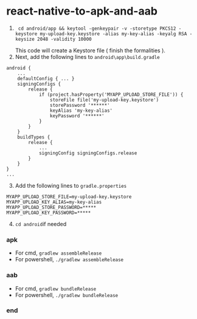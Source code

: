 # react-native-to-apk-and-aab

 1. ```
     cd android/app && keytool -genkeypair -v -storetype PKCS12 -keystore my-upload-key.keystore -alias my-key-alias -keyalg RSA -keysize 2048 -validity 10000
     ``` 
     This code will create a Keystore file ( finish the formalities  ).
 2. Next, add the following lines to `android\app\build.gradle` 
```...
android {
    ...
    defaultConfig { ... }
    signingConfigs {
        release {
            if (project.hasProperty('MYAPP_UPLOAD_STORE_FILE')) {
                storeFile file('my-upload-key.keystore')
                storePassword '******'
                keyAlias 'my-key-alias'
                keyPassword '******'
            }
        }
    }
    buildTypes {
        release {
            ...
            signingConfig signingConfigs.release
        }
    }
}
...
```

3. Add the following lines to `gradle.properties`
```
MYAPP_UPLOAD_STORE_FILE=my-upload-key.keystore
MYAPP_UPLOAD_KEY_ALIAS=my-key-alias
MYAPP_UPLOAD_STORE_PASSWORD=*****
MYAPP_UPLOAD_KEY_PASSWORD=*****
```
4. `cd android`if needed 
### apk
  - For cmd,  `gradlew assembleRelease`
  - For powershell,  `./gradlew assembleRelease`
### aab
  - For cmd,  `gradlew bundleRelease`
  - For powershell,  `./gradlew bundleRelease`

### end
